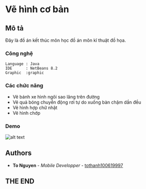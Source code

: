 # Vẽ hình cơ bản

## Mô tả 

Đây là đồ án kết thúc môn học đồ án môn kĩ thuật đồ họa.

### Công nghệ

```
Language : Java
IDE      : NetBeans 8.2
Graphic  :graphic 

```

### Các chức năng

* Vẽ bánh xe hình ngôi sao lăng trên đường
* Vẽ quả bóng chuyển động rơi tự do xuống bàn chậm dần đều
* Vẽ hình hợp chữ nhật
* Vẽ hình chớp

### Demo
  ![alt text](https://images.pexels.com/photos/414612/pexels-photo-414612.jpeg?auto=compress&cs=tinysrgb&dpr=1&w=500)

## Authors

* **To Nguyen** - *Mobile Developper* - [tothanh100619997](https://github.com/tothanh100619997)



## THE END

